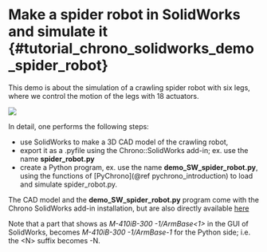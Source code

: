 Make a spider robot in SolidWorks and simulate it {#tutorial_chrono_solidworks_demo_spider_robot}
==========================

This demo is about the simulation of a crawling spider robot with six legs,
where we control the motion of the legs with 18 actuators.

![](http://projectchrono.org/assets/manual/Tutorial_spider_robot.jpg)

In detail, one performs the following steps: 
- use SolidWorks to make a 3D CAD model of the crawling robot, 
- export it as a .pyfile using the Chrono::SolidWorks add-in; ex. use the name **spider\_robot.py**
- create a Python program, ex. use the name **demo_SW\_spider_robot.py**, using the functions of [PyChrono](@ref pychrono_introduction) to load and simulate spider\_robot.py.

The CAD model and the **demo_SW\_spider_robot.py** program come with the Chrono SolidWorks add-in installation, but are also directly available [here](https://github.com/projectchrono/chrono-solidworks/tree/master/to_put_in_app_dir/examples/spider_robot) 


Note that a part that shows as *M-410iB-300 -1/ArmBase\<1\>* in the GUI of SolidWorks, becomes *M-410iB-300 -1/ArmBase-1* for the Python side; i.e. the \<N\> suffix becomes -N.